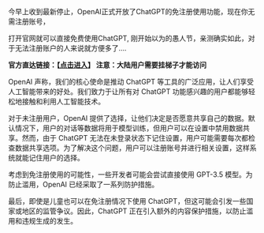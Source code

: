 今早上收到最新停止，OpenAI正式开放了ChatGPT的免注册使用功能，现在你无需注册账号，

打开官网就可以直接免费使用ChatGPT, 刚开始以为的愚人节，亲测确实如此，对于无法注册账户的人来说就方便多了….




**官方直达链接：【[点击进入](https://chat.openai.com/)】 注意：大陆用户需要挂梯子才能访问**



OpenAI 声称，我们的核心使命是推动 ChatGPT 等工具的广泛应用，让人们享受人工智能带来的好处。我们致力于让所有对 ChatGPT 功能感兴趣的用户都能够轻松地接触和利用人工智能技术。

对于未注册用户，OpenAI 提供了选择，让他们决定是否愿意共享自己的数据。默认情况下，用户的对话等数据将用于模型训练，但用户可以在设置中禁用数据共享。然而，由于 ChatGPT 无法在未登录状态下记住设置，用户可能需要每次都检查数据共享选项。为了解决这个问题，用户可以注册账号并进行相关设置，这样系统就能记住用户的选择。

考虑到免注册使用的可能性，一些开发者可能会尝试直接使用 GPT-3.5 模型。为防止滥用，OpenAI 已经采取了一系列防护措施。

最后，即使是儿童也可以在免注册情况下使用 ChatGPT，但这可能会引发一些国家或地区的监管争议。因此，ChatGPT 正在引入额外的内容保护措施，以防止滥用和违规生成的发生。